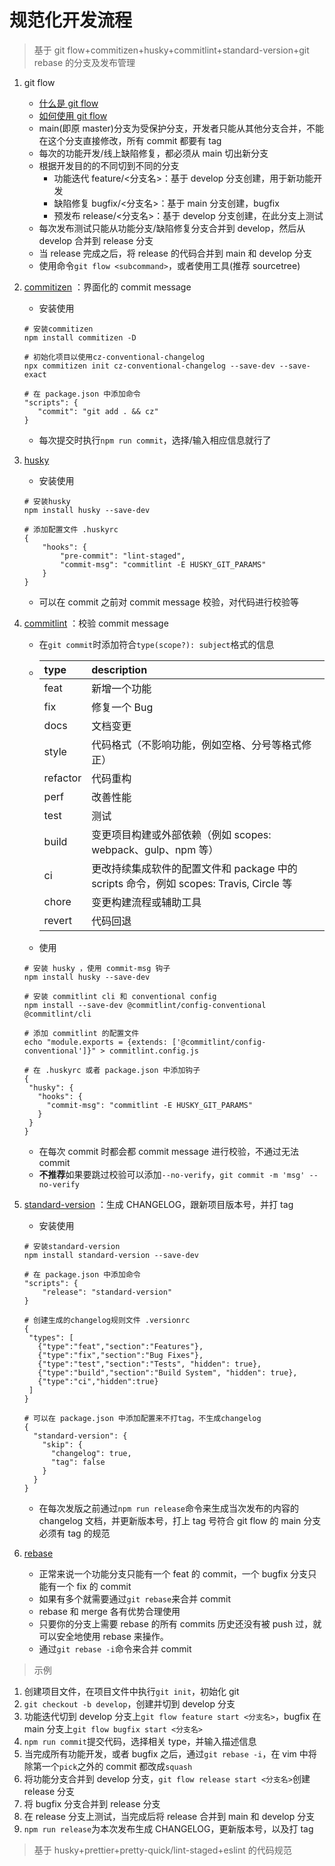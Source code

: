 # 规范化开发流程

> 基于 git flow+commitizen+husky+commitlint+standard-version+git rebase 的分支及发布管理

1. git flow
    - [什么是 git flow](https://danielkummer.github.io/git-flow-cheatsheet/index.zh_CN.html)
    - [如何使用 git flow](https://www.cnblogs.com/cnblogsfans/p/5075073.html)
    - main(即原 master)分支为受保护分支，开发者只能从其他分支合并，不能在这个分支直接修改，所有 commit 都要有 tag
    - 每次的功能开发/线上缺陷修复，都必须从 main 切出新分支
    - 根据开发目的的不同切到不同的分支
        - 功能迭代 feature/<分支名>：基于 develop 分支创建，用于新功能开发
        - 缺陷修复 bugfix/<分支名>：基于 main 分支创建，bugfix
        - 预发布 release/<分支名>：基于 develop 分支创建，在此分支上测试
    - 每次发布测试只能从功能分支/缺陷修复分支合并到 develop，然后从 develop 合并到 release 分支
    - 当 release 完成之后，将 release 的代码合并到 main 和 develop 分支
    - 使用命令`git flow <subcommand>`，或者使用工具(推荐 sourcetree)
2. [commitizen](https://github.com/commitizen/cz-cli) ：界面化的 commit message

    - 安装使用

    ```
    # 安装commitizen
    npm install commitizen -D

    # 初始化项目以使用cz-conventional-changelog
    npx commitizen init cz-conventional-changelog --save-dev --save-exact

    # 在 package.json 中添加命令
    "scripts": {
       "commit": "git add . && cz"
    }
    ```

    - 每次提交时执行`npm run commit`，选择/输入相应信息就行了

3. [husky](https://github.com/typicode/husky)

    - 安装使用

    ```
    # 安装husky
    npm install husky --save-dev

    # 添加配置文件 .huskyrc
    {
        "hooks": {
            "pre-commit": "lint-staged",
            "commit-msg": "commitlint -E HUSKY_GIT_PARAMS"
        }
    }
    ```

    - 可以在 commit 之前对 commit message 校验，对代码进行校验等

4. [commitlint](https://github.com/conventional-changelog/commitlint) ：校验 commit message

    - 在`git commit`时添加符合`type(scope?): subject`格式的信息
    - | type     | description                                                                            |
      | :------- | :------------------------------------------------------------------------------------- |
      | feat     | 新增一个功能                                                                           |
      | fix      | 修复一个 Bug                                                                           |
      | docs     | 文档变更                                                                               |
      | style    | 代码格式（不影响功能，例如空格、分号等格式修正）                                       |
      | refactor | 代码重构                                                                               |
      | perf     | 改善性能                                                                               |
      | test     | 测试                                                                                   |
      | build    | 变更项目构建或外部依赖（例如 scopes: webpack、gulp、npm 等）                           |
      | ci       | 更改持续集成软件的配置文件和 package 中的 scripts 命令，例如 scopes: Travis, Circle 等 |
      | chore    | 变更构建流程或辅助工具                                                                 |
      | revert   | 代码回退                                                                               |
    - 使用

    ```
    # 安装 husky ，使用 commit-msg 钩子
    npm install husky --save-dev

    # 安装 commitlint cli 和 conventional config
    npm install --save-dev @commitlint/config-conventional @commitlint/cli

    # 添加 commitlint 的配置文件
    echo "module.exports = {extends: ['@commitlint/config-conventional']}" > commitlint.config.js

    # 在 .huskyrc 或者 package.json 中添加钩子
    {
     "husky": {
       "hooks": {
         "commit-msg": "commitlint -E HUSKY_GIT_PARAMS"
       }
     }
    }
    ```

    - 在每次 commit 时都会都 commit message 进行校验，不通过无法 commit
    - **不推荐**如果要跳过校验可以添加`--no-verify`，`git commit -m 'msg' --no-verify`

5. [standard-version](https://github.com/conventional-changelog/standard-version) ：生成 CHANGELOG，跟新项目版本号，并打 tag

    - 安装使用

    ```
    # 安装standard-version
    npm install standard-version --save-dev

    # 在 package.json 中添加命令
    "scripts": {
        "release": "standard-version"
    }

    # 创建生成的changelog规则文件 .versionrc
    {
     "types": [
       {"type":"feat","section":"Features"},
       {"type":"fix","section":"Bug Fixes"},
       {"type":"test","section":"Tests", "hidden": true},
       {"type":"build","section":"Build System", "hidden": true},
       {"type":"ci","hidden":true}
     ]
    }

    # 可以在 package.json 中添加配置来不打tag，不生成changelog
    {
      "standard-version": {
        "skip": {
          "changelog": true,
          "tag": false
        }
      }
    }
    ```

    - 在每次发版之前通过`npm run release`命令来生成当次发布的内容的 changelog 文档，并更新版本号，打上 tag 号符合 git flow 的 main 分支必须有 tag 的规范

6. [rebase](http://jartto.wang/2018/12/11/git-rebase/)
    - 正常来说一个功能分支只能有一个 feat 的 commit，一个 bugfix 分支只能有一个 fix 的 commit
    - 如果有多个就需要通过`git rebase`来合并 commit
    - rebase 和 merge 各有优势合理使用
    - 只要你的分支上需要 rebase 的所有 commits 历史还没有被 push 过，就可以安全地使用 rebase 来操作。
    - 通过`git rebase -i`命令来合并 commit

> 示例

1. 创建项目文件，在项目文件中执行`git init`，初始化 git
2. `git checkout -b develop`，创建并切到 develop 分支
3. 功能迭代切到 develop 分支上`git flow feature start <分支名>`，bugfix 在 main 分支上`git flow bugfix start <分支名>`
4. `npm run commit`提交代码，选择相关 type，并输入描述信息
5. 当完成所有功能开发，或者 bugfix 之后，通过`git rebase -i`，在 vim 中将除第一个`pick`之外的 commit 都改成`squash`
6. 将功能分支合并到 develop 分支，`git flow release start <分支名>`创建 release 分支
7. 将 bugfix 分支合并到 release 分支
8. 在 release 分支上测试，当完成后将 release 合并到 main 和 develop 分支
9. `npm run release`为本次发布生成 CHANGELOG，更新版本号，以及打 tag

> 基于 husky+prettier+pretty-quick/lint-staged+eslint 的代码规范
